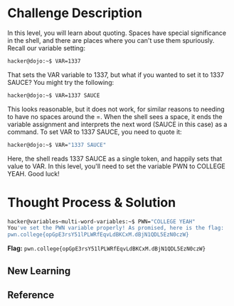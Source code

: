 # Challenge Description
In this level, you will learn about quoting. Spaces have special significance in the shell, and there are places where you can't use them spuriously. Recall our variable setting:
```bash
hacker@dojo:~$ VAR=1337
```
That sets the VAR variable to 1337, but what if you wanted to set it to 1337 SAUCE? You might try the following:
```bash
hacker@dojo:~$ VAR=1337 SAUCE
```
This looks reasonable, but it does not work, for similar reasons to needing to have no spaces around the =. When the shell sees a space, it ends the variable assignment and interprets the next word (SAUCE in this case) as a command. To set VAR to 1337 SAUCE, you need to quote it:
```bash
hacker@dojo:~$ VAR="1337 SAUCE"
```
Here, the shell reads 1337 SAUCE as a single token, and happily sets that value to VAR. In this level, you'll need to set the variable PWN to COLLEGE YEAH. Good luck!
# Thought Process & Solution

```bash
hacker@variables~multi-word-variables:~$ PWN="COLLEGE YEAH"
You've set the PWN variable properly! As promised, here is the flag:
pwn.college{opGpE3rsY51lPLWRfEqvLdBKCxM.dBjN1QDL5EzN0czW}
```
**Flag:** `pwn.college{opGpE3rsY51lPLWRfEqvLdBKCxM.dBjN1QDL5EzN0czW}`
## New Learning
## Reference
